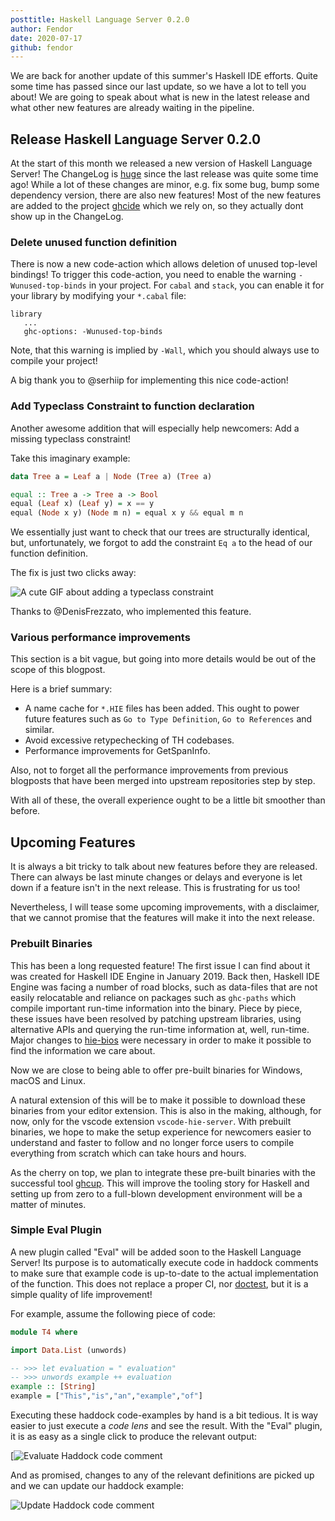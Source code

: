 ```yaml
---
posttitle: Haskell Language Server 0.2.0
author: Fendor
date: 2020-07-17
github: fendor
---
```


We are back for another update of this summer's Haskell IDE efforts.
Quite some time has passed since our last update, so we have a lot to tell you about!
We are going to speak about what is new in the latest release and what other new features are already waiting in the pipeline.

## Release Haskell Language Server 0.2.0

At the start of this month we released a new version of Haskell Language Server!
The ChangeLog is [huge](https://github.com/haskell/haskell-language-server/blob/master/ChangeLog.md#02) since the last release was quite some time ago!
While a lot of these changes are minor, e.g. fix some bug, bump some dependency version, there are also new features!
Most of the new features are added to the project [ghcide](https://github.com/digital-asset/ghcide) which we rely on, so they actually dont show up in the ChangeLog.

### Delete unused function definition

There is now a new code-action which allows deletion of unused top-level bindings! To trigger this code-action, you need to enable the warning `-Wunused-top-binds` in your project. For `cabal` and `stack`, you can enable it for your library by modifying your `*.cabal` file:

```
library
   ...
   ghc-options: -Wunused-top-binds
```

Note, that this warning is implied by `-Wall`, which you should always use to compile your project!

A big thank you to \@serhiip for implementing this nice code-action!

### Add Typeclass Constraint to function declaration

Another awesome addition that will especially help newcomers: Add a missing typeclass constraint!

Take this imaginary example:

```haskell
data Tree a = Leaf a | Node (Tree a) (Tree a)

equal :: Tree a -> Tree a -> Bool
equal (Leaf x) (Leaf y) = x == y
equal (Node x y) (Node m n) = equal x y && equal m n
```

We essentially just want to check that our trees are structurally identical, but, unfortunately, we forgot to add the constraint `Eq a` to the head of our function definition.

The fix is just two clicks away:

![A cute GIF about adding a typeclass constraint](https://i.imgur.com/TfOqBgI.gif)

Thanks to \@DenisFrezzato, who implemented this feature.

### Various performance improvements

This section is a bit vague, but going into more details would be out of the scope of this blogpost.

Here is a brief summary:

* A name cache for `*.HIE` files has been added. This ought to power future features such as `Go to Type Definition`, `Go to References` and similar.
* Avoid excessive retypechecking of TH codebases.
* Performance improvements for GetSpanInfo.

Also, not to forget all the performance improvements from previous blogposts that have been merged into upstream repositories step by step.

With all of these, the overall experience ought to be a little bit smoother than before.

## Upcoming Features

It is always a bit tricky to talk about new features before they are released. There can always be last minute changes or delays and everyone is let down if a feature isn't in the next release. This is frustrating for us too!

Nevertheless, I will tease some upcoming improvements, with a disclaimer, that we cannot promise that the features will make it into the next release.

### Prebuilt Binaries

This has been a long requested feature! The first issue I can find about it was created for Haskell IDE Engine in January 2019. Back then, Haskell IDE Engine was facing a number of road blocks, such as data-files that are not easily relocatable and reliance on packages such as `ghc-paths` which compile important run-time information into the binary. Piece by piece, these issues have been resolved by patching upstream libraries, using alternative APIs and querying the run-time information at, well, run-time. Major changes to [hie-bios](https://github.com/mpickering/hie-bios/) were necessary in order to make it possible to find the information we care about.

Now we are close to being able to offer pre-built binaries for Windows, macOS and Linux.

A natural extension of this will be to make it possible to download these binaries from your editor extension. This is also in the making, although, for now, only for the vscode extension `vscode-hie-server`.
With prebuilt binaries, we hope to make the setup experience for newcomers easier to understand and faster to follow and no longer force users to compile everything from scratch which can take hours and hours.

As the cherry on top, we plan to integrate these pre-built binaries with the successful tool [ghcup](https://www.haskell.org/ghcup/). This will improve the tooling story for Haskell and setting up from zero to a full-blown development environment will be a matter of minutes.

### Simple Eval Plugin

A new plugin called "Eval" will be added soon to the Haskell Language Server! Its purpose is to automatically execute code in haddock comments to make sure that example code is up-to-date to the actual implementation of the function. This does not replace a proper CI, nor [doctest](https://github.com/sol/doctest#readme), but it is a simple quality of life improvement!

For example, assume the following piece of code:

```haskell
module T4 where

import Data.List (unwords)

-- >>> let evaluation = " evaluation"
-- >>> unwords example ++ evaluation
example :: [String]
example = ["This","is","an","example","of"]
```

Executing these haddock code-examples by hand is a bit tedious. It is way easier to just execute a _code lens_ and see the result.
With the "Eval" plugin, it is as easy as a single click to produce the relevant output:

[![Evaluate Haddock code comment](https://i.imgur.com/raaTFKr.gif)

And as promised, changes to any of the relevant definitions are picked up and we can update our haddock example:

![Update Haddock code comment](https://i.imgur.com/G6WbAQd.gif)
